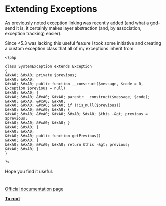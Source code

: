 # Extending Exceptions





As previously noted exception linking was recently added (and what a god-send it is, it certainly makes layer abstraction (and, by association, exception tracking) easier).

Since &lt;5.3 was lacking this useful feature I took some initiative and creating a custom exception class that all of my exceptions inherit from:



```
<?php

class SystemException extends Exception
{
&#xA0; &#xA0; private $previous;
&#xA0; &#xA0; 
&#xA0; &#xA0; public function __construct($message, $code = 0, Exception $previous = null)
&#xA0; &#xA0; {
&#xA0; &#xA0; &#xA0; &#xA0; parent::__construct($message, $code);
&#xA0; &#xA0; &#xA0; &#xA0; 
&#xA0; &#xA0; &#xA0; &#xA0; if (!is_null($previous))
&#xA0; &#xA0; &#xA0; &#xA0; {
&#xA0; &#xA0; &#xA0; &#xA0; &#xA0; &#xA0; $this -&gt; previous = $previous;
&#xA0; &#xA0; &#xA0; &#xA0; }
&#xA0; &#xA0; }
&#xA0; &#xA0; 
&#xA0; &#xA0; public function getPrevious()
&#xA0; &#xA0; {
&#xA0; &#xA0; &#xA0; &#xA0; return $this -&gt; previous;
&#xA0; &#xA0; }
}

?>
```


Hope you find it useful.

  

#

[Official documentation page](https://www.php.net/manual/en/language.exceptions.extending.php)

**[To root](/README.md)**